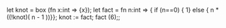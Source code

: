 let knot = box (fn x:int => {x});
let fact = fn n:int => {
      if (n==0) { 1}
        else { n * ((!knot)( n - 1 ))}};
knot := fact;
fact (6);;

